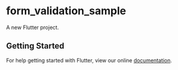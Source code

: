 # form_validation_sample

A new Flutter project.

## Getting Started

For help getting started with Flutter, view our online
[documentation](http://flutter.io/).
